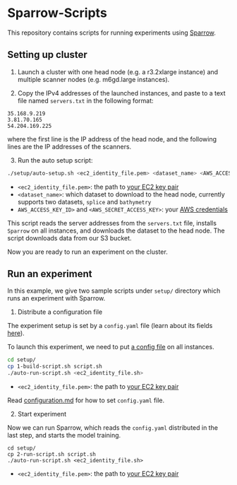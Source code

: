 # Sparrow-Scripts

This repository contains scripts for running experiments using [Sparrow](https://github.com/arapat/sparrow).

## Setting up cluster

1. Launch a cluster with one head node (e.g. a r3.2xlarge instance) and multiple scanner nodes (e.g. m6gd.large instances).

2. Copy the IPv4 addresses of the launched instances, and paste to a text file named `servers.txt` in the following format:
```
35.168.9.219
3.81.70.165
54.204.169.225
```
where the first line is the IP address of the head node, and the following lines are the IP addresses of the scanners.

3. Run the auto setup script:
```bash
./setup/auto-setup.sh <ec2_identity_file.pem> <dataset_name> <AWS_ACCESS_KEY_ID> <AWS_SECRET_ACCESS_KEY>
```
* `<ec2_identity_file.pem>`: the path to [your EC2 key pair](https://docs.aws.amazon.com/AWSEC2/latest/UserGuide/ec2-key-pairs.html)
* `<dataset_name>`: which dataset to download to the head node, currently supports two datasets, `splice` and `bathymetry`
* `AWS_ACCESS_KEY_ID>` and `<AWS_SECRET_ACCESS_KEY>`: your [AWS credentials](https://docs.aws.amazon.com/general/latest/gr/aws-sec-cred-types.html)

This script reads the server addresses from the `servers.txt` file, installs `Sparrow` on all instances, and downloads the dataset to the head node.
The script downloads data from our S3 bucket.

Now you are ready to run an experiment on the cluster.

## Run an experiment

In this example, we give two sample scripts under `setup/` directory which runs an experiment with Sparrow.

1. Distribute a configuration file

The experiment setup is set by a `config.yaml` file (learn about its fields [here](https://github.com/arapat/sparrow/blob/master/configuration.md)).

To launch this experiment, we need to put [a config file](https://github.com/arapat/sparrow-experiments/tree/master/configs) on all instances.

```bash
cd setup/
cp 1-build-script.sh script.sh
./auto-run-script.sh <ec2_identity_file.sh>
```

* `<ec2_identity_file.pem>`: the path to [your EC2 key pair](https://docs.aws.amazon.com/AWSEC2/latest/UserGuide/ec2-key-pairs.html)

Read [configuration.md](https://github.com/arapat/sparrow/blob/master/configuration.md) for how to set `config.yaml` file.

2. Start experiment

Now we can run Sparrow, which reads the `config.yaml` distributed in the last step, and starts the model training.

```
cd setup/
cp 2-run-script.sh script.sh
./auto-run-script.sh <ec2_identity_file.sh>
```

* `<ec2_identity_file.pem>`: the path to [your EC2 key pair](https://docs.aws.amazon.com/AWSEC2/latest/UserGuide/ec2-key-pairs.html)
